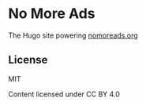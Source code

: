 # No More Ads

The Hugo site powering [nomoreads.org](https://nomoreads.org)

## License

MIT

Content licensed under CC BY 4.0
